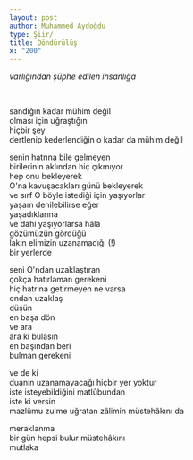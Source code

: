 ```yaml
---
layout: post
author: Muhammed Aydoğdu
type: Şiir/
title: Döndürülüş
x: "200"
---
```



_varlığından şüphe edilen insanlığa_  


<br/>

sandığın kadar mühim değil    
olması için uğraştığın  
hiçbir şey  
dertlenip kederlendiğin
o kadar da mühim değil

senin hatrına bile gelmeyen  
birilerinin aklından hiç çıkmıyor  
hep onu bekleyerek  
O'na kavuşacakları günü bekleyerek  
ve sırf O böyle istediği için yaşıyorlar  
yaşam denilebilirse eğer  
yaşadıklarına  
ve dahi yaşıyorlarsa hâlâ  
gözümüzün gördüğü  
lakin elimizin uzanamadığı (!)  
bir yerlerde  

seni O'ndan uzaklaştıran  
çokça hatırlaman gerekeni  
hiç hatrına getirmeyen ne varsa  
ondan uzaklaş  
düşün  
en başa dön  
ve ara  
ara ki bulasın  
en başından beri  
bulman gerekeni

ve de ki  
duanın uzanamayacağı hiçbir yer yoktur  
iste isteyebildiğini matlûbundan  
iste ki versin  
mazlûmu zulme uğratan zâlimin müstehâkını da  

meraklanma  
bir gün hepsi bulur müstehâkını  
mutlaka  

